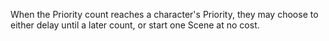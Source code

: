 When the Priority count reaches a character's Priority, they may choose to either delay until a later count, or start one Scene at no cost.